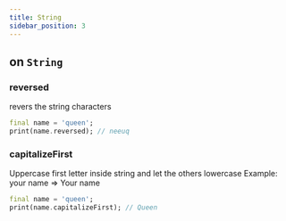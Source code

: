 ```yaml
---
title: String
sidebar_position: 3
---
```


## on `String`

### reversed

revers the string characters

```dart
final name = 'queen';
print(name.reversed); // neeuq
```

### capitalizeFirst

Uppercase first letter inside string and let the others lowercase
Example: your name => Your name

```dart
final name = 'queen';
print(name.capitalizeFirst); // Queen
```
